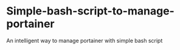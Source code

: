 # Simple-bash-script-to-manage-portainer
An intelligent way to manage portainer with simple bash script
